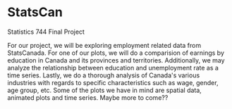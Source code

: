 # StatsCan
Statistics 744 Final Project

For our project, we will be exploring employment related data from StatsCanada. For one of our plots, we will do a comparision of earnings by education in Canada and its provinces and territories. Additionally, we may analyze the relationship between education and unemployment rate as a time series. Lastly, we do a thorough analysis of Canada's various industries with regards to specific characteristics such as wage, gender, age group, etc. Some of the plots we have in mind are spatial data, animated plots and time series. Maybe more to come??
